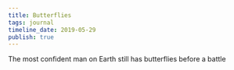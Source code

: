 ```yaml
---
title: Butterflies
tags: journal
timeline_date: 2019-05-29
publish: true
---
```


The most confident man on Earth still has butterflies before a battle
